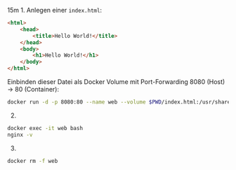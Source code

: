 15m
1.
Anlegen einer `index.html`:
```html
<html>
    <head>
        <title>Hello World!</title>
    </head>
    <body>
        <h1>Hello World!</h1>
    </body>
</html>
```

Einbinden dieser Datei als Docker Volume mit Port-Forwarding 8080 (Host) -> 80 (Container):
```sh
docker run -d -p 8080:80 --name web --volume $PWD/index.html:/usr/share/nginx/html/index.html nginx
```

2.
```sh
docker exec -it web bash
nginx -v
```

3.
```sh
docker rm -f web
```
